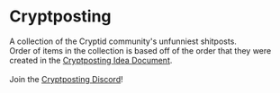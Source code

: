 # Cryptposting
A collection of the Cryptid community's unfunniest shitposts.<br>
Order of items in the collection is based off of the order that they were created in the [Cryptposting Idea Document](https://docs.google.com/document/d/1toiOWh2qfouhZYUSiBEgHxU91lbzgvMfR46bShg67Qs/edit?pli=1&tab=t.0).<br>
<br>
Join the [Cryptposting Discord](https://discord.gg/Jk9Q9usrNy)!
